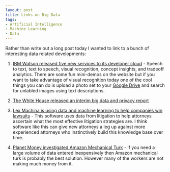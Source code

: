 ```yaml
---
layout: post
title: Links on Big Data
tags: 
- Artificial Intelligence
- Machine Learning
- Data
---
```

Rather than write out a long post today I wanted to link to a bunch of interesting data related developments:

1. [IBM Watson released five new services to its developer cloud](https://developer.ibm.com/watson/blog/2015/02/04/new-watson-services-available/) - Speech to text, text to speech, visual recognition, concept insights, and tradeoff analytics. There are some fun mini-demos on the website but if you want to take advantage of visual recognition today one of the cool things you can do is upload a photo set to your [Google Drive](http://drive.google.com/) and search for unlabled images using text descriptions.

2. [The White House released an interim big data and privacy report](http://www.whitehouse.gov/sites/default/files/whitehouse_files/docs/20150204_Big_Data_Seizing_Opportunities_Preserving_Values_Memo.pdf)

3. [Lex Machina is using data and machine learning to help companies win lawsuits](http://www.forbes.com/sites/danielfisher/2015/02/02/stanford-bred-startup-uses-moneyball-stats-to-handicap-judges-lawyers/) - This software uses data from litigation to help attorneys ascertain what the most effective litigation strategies are. I think software like this can give new attorneys a leg up against more experienced attorneys who instinctively build this knowledge base over time.

4. [Planet Money investigated Amazon Mechanical Turk](http://www.npr.org/blogs/money/2015/01/30/382657657/episode-600-the-people-inside-your-machine) - If you need a large volume of data entered inexpensively then Amazon mechanical turk is probably the best solution. However many of the workers are not making much money from it.
